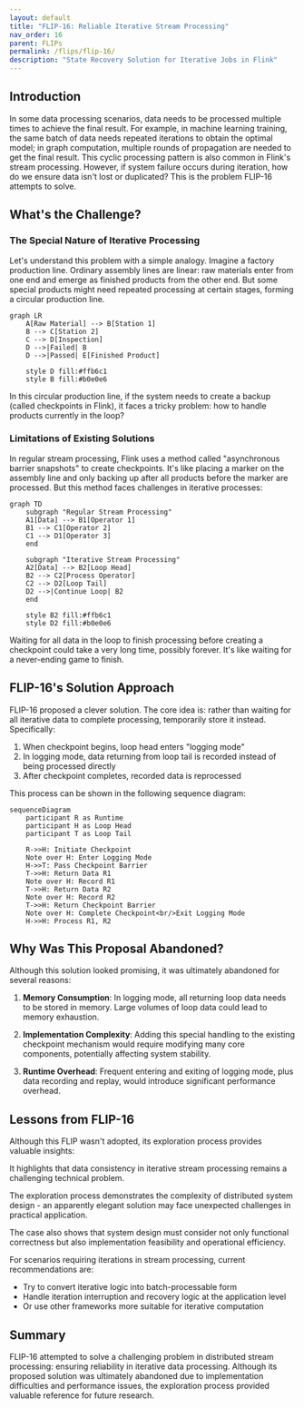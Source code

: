 ```yaml
---
layout: default
title: "FLIP-16: Reliable Iterative Stream Processing"
nav_order: 16
parent: FLIPs
permalink: /flips/flip-16/
description: "State Recovery Solution for Iterative Jobs in Flink"
---
```


## Introduction

In some data processing scenarios, data needs to be processed multiple times to achieve the final result. For example, in machine learning training, the same batch of data needs repeated iterations to obtain the optimal model; in graph computation, multiple rounds of propagation are needed to get the final result. This cyclic processing pattern is also common in Flink's stream processing. However, if system failure occurs during iteration, how do we ensure data isn't lost or duplicated? This is the problem FLIP-16 attempts to solve.

## What's the Challenge?

### The Special Nature of Iterative Processing

Let's understand this problem with a simple analogy. Imagine a factory production line. Ordinary assembly lines are linear: raw materials enter from one end and emerge as finished products from the other end. But some special products might need repeated processing at certain stages, forming a circular production line.

```mermaid
graph LR
    A[Raw Material] --> B[Station 1]
    B --> C[Station 2]
    C --> D[Inspection]
    D -->|Failed| B
    D -->|Passed| E[Finished Product]
    
    style D fill:#ffb6c1
    style B fill:#b0e0e6
```

In this circular production line, if the system needs to create a backup (called checkpoints in Flink), it faces a tricky problem: how to handle products currently in the loop?

### Limitations of Existing Solutions

In regular stream processing, Flink uses a method called "asynchronous barrier snapshots" to create checkpoints. It's like placing a marker on the assembly line and only backing up after all products before the marker are processed. But this method faces challenges in iterative processes:

```mermaid
graph TD
    subgraph "Regular Stream Processing"
    A1[Data] --> B1[Operator 1]
    B1 --> C1[Operator 2]
    C1 --> D1[Operator 3]
    end
    
    subgraph "Iterative Stream Processing"
    A2[Data] --> B2[Loop Head]
    B2 --> C2[Process Operator]
    C2 --> D2[Loop Tail]
    D2 -->|Continue Loop| B2
    end
    
    style B2 fill:#ffb6c1
    style D2 fill:#b0e0e6
```

Waiting for all data in the loop to finish processing before creating a checkpoint could take a very long time, possibly forever. It's like waiting for a never-ending game to finish.

## FLIP-16's Solution Approach

FLIP-16 proposed a clever solution. The core idea is: rather than waiting for all iterative data to complete processing, temporarily store it instead. Specifically:

1. When checkpoint begins, loop head enters "logging mode"
2. In logging mode, data returning from loop tail is recorded instead of being processed directly
3. After checkpoint completes, recorded data is reprocessed

This process can be shown in the following sequence diagram:

```mermaid
sequenceDiagram
    participant R as Runtime
    participant H as Loop Head
    participant T as Loop Tail
    
    R->>H: Initiate Checkpoint
    Note over H: Enter Logging Mode
    H->>T: Pass Checkpoint Barrier
    T->>H: Return Data R1
    Note over H: Record R1
    T->>H: Return Data R2
    Note over H: Record R2
    T->>H: Return Checkpoint Barrier
    Note over H: Complete Checkpoint<br/>Exit Logging Mode
    H->>H: Process R1, R2
```

## Why Was This Proposal Abandoned?

Although this solution looked promising, it was ultimately abandoned for several reasons:

1. **Memory Consumption**: In logging mode, all returning loop data needs to be stored in memory. Large volumes of loop data could lead to memory exhaustion.

2. **Implementation Complexity**: Adding this special handling to the existing checkpoint mechanism would require modifying many core components, potentially affecting system stability.

3. **Runtime Overhead**: Frequent entering and exiting of logging mode, plus data recording and replay, would introduce significant performance overhead.

## Lessons from FLIP-16

Although this FLIP wasn't adopted, its exploration process provides valuable insights:

It highlights that data consistency in iterative stream processing remains a challenging technical problem.

The exploration process demonstrates the complexity of distributed system design - an apparently elegant solution may face unexpected challenges in practical application.

The case also shows that system design must consider not only functional correctness but also implementation feasibility and operational efficiency.

For scenarios requiring iterations in stream processing, current recommendations are:
- Try to convert iterative logic into batch-processable form
- Handle iteration interruption and recovery logic at the application level
- Or use other frameworks more suitable for iterative computation

## Summary

FLIP-16 attempted to solve a challenging problem in distributed stream processing: ensuring reliability in iterative data processing. Although its proposed solution was ultimately abandoned due to implementation difficulties and performance issues, the exploration process provided valuable reference for future research.

